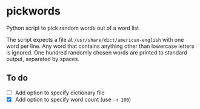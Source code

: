 # pickwords
Python script to pick random words out of a word list

The script expects a file at `/usr/share/dict/american-english` with one word per line. Any word that contains anything other than lowercase letters is ignored. One hundred randomly chosen words are printed to standard output, separated by spaces.

## To do

* [ ] Add option to specify dictionary file
* [x] Add option to specify word count (use `-n 100`)

